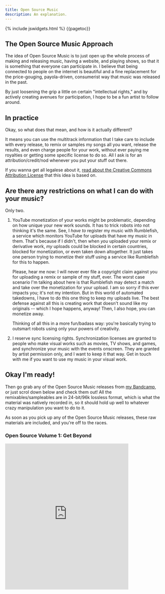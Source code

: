 ```yaml
---
title: Open Source Music
description: An explanation.
---
```


{% include jswidgets.html %}
{{pagetoc}}

## The Open Source Music Approach

The idea of Open Source Music is to just open up the whole process of making and releasing music,
having a website, and playing shows, so that it is something that everyone can participate in. 
I believe that being connected to people on the internet is beautiful and a fine replacement for
the price-gouging, payola-driven, consumerist way that music was released in the past. 

By just loosening the grip a little on certain "intellectual rights," and by actively creating avenues
for participation, I hope to be a fun artist to follow around.

## In practice

Okay, so what does that mean, and how is it actually different?

It means you can use the multitrack information that I take care to include with every release, to remix or samples my songs all you want, release the results, and even charge people for your work, without ever paying me royalties or getting some specific license to do so. All I ask is for an attribution/credit/nod whenever you put your stuff out there. 

If you wanna get all legalese about it, [read about the Creative Commons Attribution License](https://creativecommons.org/licenses/by/2.0/) that this idea is based on.
  
## Are there any restrictions on what I can do with your music?

Only two. 

1. YouTube monetization of your works might be problematic, depending on how unique your new work sounds.
   It has to trick robots into not thinking it's the same. See, I *have to* register my music with Rumblefish,
   a service which monitors YouTube for uploads that have my music in them. That's because
   if I didn't, then when *you* uploaded your remix or derivative work, *my* uploads could be blocked
   in certain countries, blocked for monetization, or even taken down altogether. It just takes one person
   trying to monetize their stuff using a service like Rumblefish for this to happen.
   
   Please, hear me now: I will never ever file a copyright claim against you for uploading a remix or
   sample of my stuff, ever. The worst case scenario I'm talking about here is that Rumblefish
   may detect a match and take over the monetization for your upload. I am so sorry
   if this ever impacts you; it's not my intention. But in this world of automated takedowns, I have
   to do this one thing to keep my uploads live. The best defense against all this is creating work
   that doesn't sound like my originals -- which I hope happens, anyway! Then, I also hope, you can 
   monetize away. 
   
   Thinking of all this in a more fun/badass way: you're basically trying to outsmart robots
   using only your powers of creativity.
2. I reserve sync licensing rights. Synchronization licenses are granted to people who make visual
   works such as movies, TV shows, and games, and synchronize your music with the events onscreen. They
   are granted by artist permission only, and I want to keep it that way. Get in touch with me if you
   want to use my music in your visual work.
   
## Okay I'm ready!

Then go grab any of the Open Source Music releases from [my Bandcamp](http://johndylan.bandcamp.com), or just scrol down below and check them out! All the remixables/sampleables are
in 24-bit/96k lossless format, which is what the material was natively recorded in, so it should hold up
well to whatever crazy manipulation you want to do to it. 

As soon as you pick up any of the Open Source Music releases, these raw materials are included, and you're
off to the races.

### Open Source Volume 1: Get Beyond

<iframe style="border: 0; width: 400px; height: 472px;" src="https://bandcamp.com/EmbeddedPlayer/album=2444436466/size=large/bgcol=ffffff/linkcol=0687f5/artwork=small/transparent=true/" seamless><a href="http://johndylan.bandcamp.com/album/open-source-music-volume-1-get-beyond">Open Source Music Volume 1: Get Beyond by John Dylan</a></iframe>
